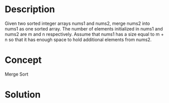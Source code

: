 # Description
Given two sorted integer arrays nums1 and nums2, merge nums2 into nums1 as one sorted array. The number of elements initialized in nums1 and nums2 are m and n respectively. Assume that nums1 has a size equal to m + n so that it has enough space to hold additional elements from nums2.

# Concept
Merge Sort 

# Solution

```

```

